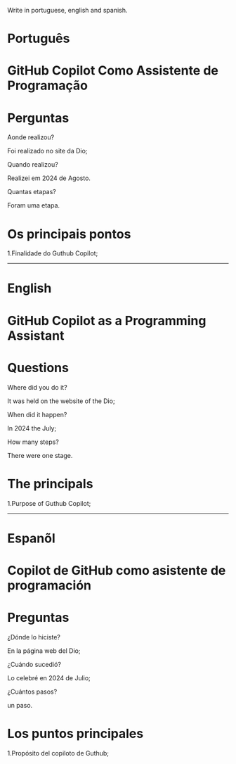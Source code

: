 
Write in portuguese, english and spanish.

#  Português

# GitHub Copilot Como Assistente de Programação


# Perguntas

Aonde realizou?

Foi realizado no site da Dio;

Quando realizou?

Realizei em 2024 de Agosto.

Quantas etapas?

Foram uma etapa.

# Os principais pontos

1.Finalidade do Guthub Copilot;

--------------------------------------------------------------------------------------------------------------------------------

# English

#  GitHub Copilot as a Programming Assistant

# Questions

Where did you do it?

It was held on the website of the Dio; 

When did it happen?

In 2024 the July;

How many steps?

There were one stage.

# The principals

1.Purpose of Guthub Copilot;


--------------------------------------------------------------------------------------------------------------------------------

# Espanõl

# Copilot de GitHub como asistente de programación

# Preguntas

¿Dónde lo hiciste?

En la página web del Dio;

¿Cuándo sucedió?

Lo celebré en 2024 de Julio;

¿Cuántos pasos?

un paso.

# Los puntos principales

1.Propósito del copiloto de Guthub;

